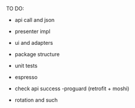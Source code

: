 
TO DO:

- api call and json
- presenter impl
- ui and adapters
- package structure
- unit tests
- espresso

- check api success
-proguard (retrofit + moshi)
- rotation and such

